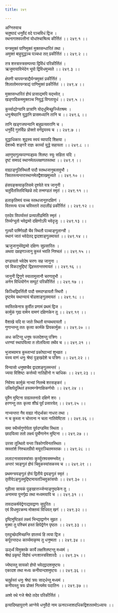 ```yaml
---
title: २४९

---
```

अग्निरुवाच  
चतुष्पादं धनुर्वेदं वदे पञ्चविधं द्विज ।  
रथनागाश्वपत्तीनां योधांश्चाश्रित्य कीर्त्तितं ।। २४९.१ ।।  
  
यन्त्रमुक्तं पाणिमुक्तं मुक्तसन्धारितं तथा ।  
अमुक्तं बाहुयुद्धञ्च पञ्चधा तत् प्रकीर्त्तितं ।। २४९.२ ।।  
  
तत्र शस्त्रास्त्रसम्पत्त्या द्विविंधं परिकीर्त्तितं ।  
ऋजुमायाविभेदेन भूयो द्विविधमुच्यते ।। २४९.३ ।।  
  
क्षेपणी चापयन्त्राद्यैर्यन्त्रमुक्तं प्रकीर्त्तितं ।  
शिलातोमरयन्त्राद्यं पाणिमुक्तं प्रकीर्त्तितं ।। २४९.४ ।।  
  
मुक्तसन्धारितं ज्ञेयं प्रासाद्यमपि यद्भवेत् ।  
खड्‌गादिकममुक्तञ्च नियुद्धं विगतायुधं ।। २४९.५ ।।  
  
कुर्य्याद्योग्यानि प्रात्राणि योद्‌धुमिच्छुर्ज्जितश्रमः ।  
धनुःश्रेष्ठानि युद्धानि प्रासमध्यानि तानि च ।। २४९.६ ।।  
  
तानि खड्‌गजघन्यानि बाहुप्रत्यवराणि च ।  
धनुर्वेदे गुरुर्विप्रः प्रोक्तो वर्णद्वयस्य च ।। २४९.७ ।।  
  
युद्धाधिकारः शूद्रस्य स्वयं व्यापादि शिक्षया ।  
देशस्थैः शङ्गरै राज्ञः कार्य्या युद्धे सहायता ।। २४९.८ ।।  
  
अह्गुष्ठगुल्फपाण्यङ्‌घ्र्यः श्लिष्टः स्युः सहिता यदि ।  
दृष्टं समपदं स्थानमेतल्लक्षणतस्तथा ।। २४९.९ ।।  
  
वाह्याङ्गुलिस्थितौ पादौ स्तब्धजानुबलावुभौ ।  
त्रिवतस्त्यन्तरास्थानमेतद्वैशाखमुच्यते ।। २४९.१० ।।  
  
हंसपङ्‌क्त्याकृतिसमे दृश्येते यत्र जानुनी ।  
चतुर्वितस्तिविच्छिन्ने तदे तन्मण्डलं स्मृतं ।। २४९.११ ।।  
  
हलाकृतिमयं यच्च स्तब्धजानूरुदक्षिणं ।  
वितस्त्यः पञ्च चविस्तारे तदालीढं प्रकीर्त्तितं ।। २४९.१२ ।।  
  
एतदेव विपर्य्यस्तं प्रत्यालीढमिति स्मृतं ।  
तिर्य्यग्भूतो भवेद्वामो दक्षिणोऽपि भवेदृजुः ।। २४९.१३ ।।  
  
गुल्फौ पार्ष्णिग्रहौ चैव स्थितौ पञ्चाङ्गुलान्त्रौ ।  
स्थानं जातं भवेदेतद् द्वादशाङ्गुलमायतं ।। २४९.१४ ।।  
  
ऋजुजानुर्भवेद्वामो दक्षिणः सुप्रसारितः ।  
अथवा दक्षइणञ्जानु कुब्जं भवति निश्चलं ।। २४९.१५ ।।  
  
दण्डायतो भवेदेष चरणः सह जानुना ।  
एवं विकटमुद्दिष्टं द्विहस्तान्तरमायतं ।। २४९.१६ ।।  
  
जानुनी द्विगुणे स्यातामुत्तानौ चरणावुभौ ।  
अनेन विधियोगेन सम्पुटं परिकीर्त्तितं ।। २४९.१७ ।।  
  
किञ्चिद्विवर्त्तितौ पादौ समदण्डायतौ स्थिरौ ।  
दृष्टमेव यथान्यायं षोडशाङ्गुलमायतं ।। २४९.१८ ।।  
  
स्वस्तिकेनात्र कुर्वीत प्रणामं प्रथमं द्विज ।  
कार्मुकं गृह्य वामेन वामणं दक्षिणकेन तु ।। २४९.१९ ।।  
  
वैशाखे यदि वा जाते स्थितौ वाप्यथवायतौ ।  
गुणान्तन्तु ततः कृत्वा कार्मके प्रियकार्मुकः ।। २४९.२० ।।  
  
अधः कटिन्तु धनुषः फलदेशन्तु पत्रिणः ।  
धरण्यां स्थापयित्वा त तोलयित्वा तथैव च ।। २४९.२१ ।।  
  
भुजाब्यामत्र कुब्जाभ्यां प्रकोष्ठाभ्यां शुभव्रत ।  
यस्य वाणं धनुः श्रेष्ठं पुङ्खदेशे च पत्रिणः ।। २४९.२२ ।।  
  
विन्यासो धनुषश्चैव द्वादशङ्गुलमन्तरं ।  
ज्यया विशिष्टः कर्त्तव्यो नातिहीनो न चाधिकः ।। २४९.२३ ।।  
  
निवेश्य कार्मुकं नाभ्यां नितम्बे शरसङ्करं ।  
उत्क्षिपेदुत्थितं हस्तमन्त्रेणाक्षिकर्णयोः ।। २४९.२४ ।।  
  
पूर्वेण मुष्टिना ग्राह्यस्तनाग्रे दक्षिणे शरः ।  
हरणन्तु ततः कृत्वा शीघ्रं पूर्वं प्रसारयेत् ।। २४९.२५ ।।  
  
नाभ्यन्तरा नैव वाह्या नोद्‌र्ध्वका नाधरा तथा ।  
न च कुब्जा न चोत्ताना न चला नातिवेष्टिता ।। २४९.२६ ।।  
  
समा स्थैर्य्यगुणोपेता पूर्वदण्डमिव स्थिता ।  
छादयित्वा ततो लक्ष्यं पूर्व्वेणानेन मुष्टिना ।। २४९.२७ ।।  
  
उरसा तूत्थितो यन्ता त्रिकोणविनतस्थितः ।  
स्रस्तांशे निश्चलग्रीवो मयूराञ्चितमस्तकः ।। २४९.२८ ।।  
  
ललाटनासावक्त्रांसाः कुर्य्युरश्वसमम्भवेत् ।  
अन्तरं त्र्यङ्गुलं ज्ञेयं चिवुकस्यांसकस्य च ।। २४९.२९ ।।  
  
प्रथमन्त्रयङ्गुलं ज्ञेयं द्वितीये द्व्यङ्गुलं स्मृतं ।  
तृतीयेऽङ्गुलमुद्दिष्टमायतञ्चिवुकांसयोः ।। २४९.३० ।।  
  
गृहीत्वा सायकं पुङ्खात्तर्ज्जन्याङ्गुष्ठकेन तु ।  
अनामया पुनर्गृह्य तथा मध्यमयापि च ।। २४९.३१ ।।  
  
तावदाकर्षयेद्वेगाद्यावद्वाणः सुपूरितः ।  
एवं विधमुपक्रम्य मोक्तव्यं विधिवत् खगं ।। २४९.३२ ।।  
  
दृष्टिमुष्टिहतं लक्ष्यं भिन्द्याद्वाणेन सुव्रत ।  
मुक्वा तु पश्चिमं हस्तं क्षिपेद्वेगेन पृष्ठतः ।। २४९.३३ ।।  
  
एतदुच्छेदमिच्छन्ति ज्ञातव्यं हि त्वया द्विज ।  
कर्पूरन्तदधः कार्य्यमाकृष्य तु धनुष्मता ।। २४९.३४ ।।  
  
ऊद्‌र्ध्वं विमुक्तके कार्ये लक्षश्लिष्टन्तु मध्यमं ।  
श्रेष्ठं प्रकृष्टं विज्ञेयं धनःशास्त्रविशारदैः ।। २४९.३५ ।।  
  
ज्येष्ठस्तु सायको ज्ञेयो भवेद्‌द्वादशमुष्टयः ।  
एकादश तथा मध्यः कनीयान्दशमुष्टयः ।। २४९.३६ ।।  
  
चतुर्हस्तं धनुः श्रेष्ठं त्रयः साद्‌र्धन्तु मध्यमं ।  
कनीयस्तु त्रयः प्रोक्तं नित्यमेव पदातिनः ।। २४९.३७ ।।  
  
अश्वे रथे गजे श्रेष्ठे तदेव परिकीर्त्तितं ।  
  
इत्यादिमहापुराणे आग्नेये धनुर्वेदो नाम ऊनपञ्जाशदधिकद्विशततमोऽध्यायः ।।